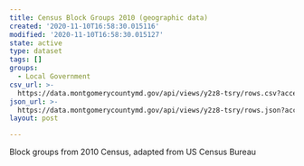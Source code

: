 ```yaml
---
title: Census Block Groups 2010 (geographic data)
created: '2020-11-10T16:58:30.015116'
modified: '2020-11-10T16:58:30.015127'
state: active
type: dataset
tags: []
groups:
  - Local Government
csv_url: >-
  https://data.montgomerycountymd.gov/api/views/y2z8-tsry/rows.csv?accessType=DOWNLOAD
json_url: >-
  https://data.montgomerycountymd.gov/api/views/y2z8-tsry/rows.json?accessType=DOWNLOAD
layout: post

---
```

Block groups from 2010 Census, adapted from US Census Bureau
